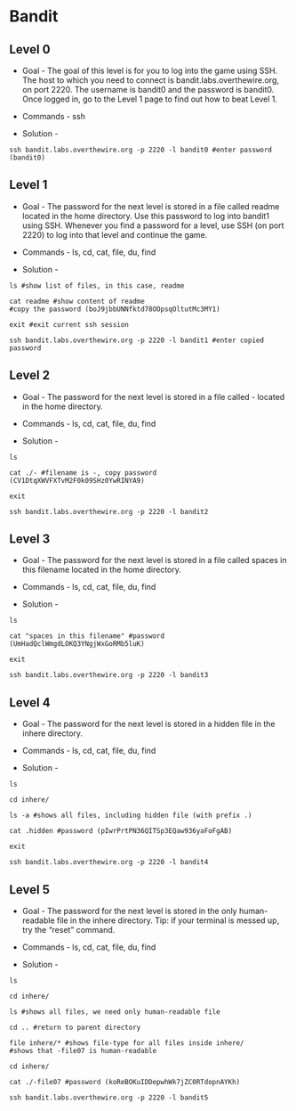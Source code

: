 # Bandit

## Level 0

* Goal - The goal of this level is for you to log into the game using SSH. The host to which you need to connect is bandit.labs.overthewire.org, on port 2220. The username is bandit0 and the password is bandit0. Once logged in, go to the Level 1 page to find out how to beat Level 1.

* Commands - ssh

* Solution -

```shell
ssh bandit.labs.overthewire.org -p 2220 -l bandit0 #enter password (bandit0)
```

## Level 1

* Goal - The password for the next level is stored in a file called readme located in the home directory. Use this password to log into bandit1 using SSH. Whenever you find a password for a level, use SSH (on port 2220) to log into that level and continue the game.

* Commands - ls, cd, cat, file, du, find

* Solution -

```shell
ls #show list of files, in this case, readme

cat readme #show content of readme
#copy the password (boJ9jbbUNNfktd78OOpsqOltutMc3MY1)

exit #exit current ssh session

ssh bandit.labs.overthewire.org -p 2220 -l bandit1 #enter copied password
```

## Level 2

* Goal - The password for the next level is stored in a file called - located in the home directory.

* Commands - ls, cd, cat, file, du, find

* Solution -

```shell
ls

cat ./- #filename is -, copy password (CV1DtqXWVFXTvM2F0k09SHz0YwRINYA9)

exit

ssh bandit.labs.overthewire.org -p 2220 -l bandit2
```

## Level 3

* Goal - The password for the next level is stored in a file called spaces in this filename located in the home directory.

* Commands - ls, cd, cat, file, du, find

* Solution -

```shell
ls

cat "spaces in this filename" #password (UmHadQclWmgdLOKQ3YNgjWxGoRMb5luK)

exit

ssh bandit.labs.overthewire.org -p 2220 -l bandit3
```

## Level 4

* Goal - The password for the next level is stored in a hidden file in the inhere directory.

* Commands - ls, cd, cat, file, du, find

* Solution -

```shell
ls

cd inhere/

ls -a #shows all files, including hidden file (with prefix .)

cat .hidden #password (pIwrPrtPN36QITSp3EQaw936yaFoFgAB)

exit

ssh bandit.labs.overthewire.org -p 2220 -l bandit4
```

## Level 5

* Goal - The password for the next level is stored in the only human-readable file in the inhere directory. Tip: if your terminal is messed up, try the “reset” command.

* Commands - ls, cd, cat, file, du, find

* Solution -

```shell
ls

cd inhere/

ls #shows all files, we need only human-readable file

cd .. #return to parent directory

file inhere/* #shows file-type for all files inside inhere/
#shows that -file07 is human-readable

cd inhere/

cat ./-file07 #password (koReBOKuIDDepwhWk7jZC0RTdopnAYKh)

ssh bandit.labs.overthewire.org -p 2220 -l bandit5
```
